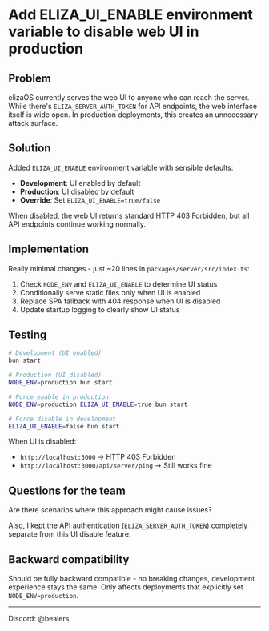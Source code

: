# Add ELIZA_UI_ENABLE environment variable to disable web UI in production

## Problem

elizaOS currently serves the web UI to anyone who can reach the server. While there's `ELIZA_SERVER_AUTH_TOKEN` for API endpoints, the web interface itself is wide open. In production deployments, this creates an unnecessary attack surface.

## Solution

Added `ELIZA_UI_ENABLE` environment variable with sensible defaults:
- **Development**: UI enabled by default
- **Production**: UI disabled by default
- **Override**: Set `ELIZA_UI_ENABLE=true/false`

When disabled, the web UI returns standard HTTP 403 Forbidden, but all API endpoints continue working normally.

## Implementation

Really minimal changes - just ~20 lines in `packages/server/src/index.ts`:

1. Check `NODE_ENV` and `ELIZA_UI_ENABLE` to determine UI status
2. Conditionally serve static files only when UI is enabled
3. Replace SPA fallback with 404 response when UI is disabled
4. Update startup logging to clearly show UI status

## Testing

```bash
# Development (UI enabled)
bun start

# Production (UI disabled)  
NODE_ENV=production bun start

# Force enable in production
NODE_ENV=production ELIZA_UI_ENABLE=true bun start

# Force disable in development
ELIZA_UI_ENABLE=false bun start
```

When UI is disabled:
- `http://localhost:3000` → HTTP 403 Forbidden  
- `http://localhost:3000/api/server/ping` → Still works fine

## Questions for the team

Are there scenarios where this approach might cause issues?

Also, I kept the API authentication (`ELIZA_SERVER_AUTH_TOKEN`) completely separate from this UI disable feature. 

## Backward compatibility

Should be fully backward compatible - no breaking changes, development experience stays the same. Only affects deployments that explicitly set `NODE_ENV=production`.

---

Discord: @bealers 